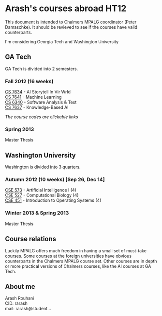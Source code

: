 # Arash's courses abroad HT12

This document is intended to Chalmers MPALG coordinator (Peter Damaschke).
It should be revieved to see if the courses have valid counterparts.

I'm considering
Georgia Tech
and
Washington University

## GA Tech

GA Tech is divided into 2 semesters.

### Fall 2012 (16 weeks)

[CS 7634][CS7634] - AI Storytell In Vir Wrld  
[CS 7641][CS7641] - Machine Learning  
[CS 6340][CS6340] - Software Analysis & Test  
[CS 7637][CS7637] - Knowledge-Based AI

*The course codes are clickable links*

### Spring 2013

Master Thesis

## Washington University

Washington is divided into 3 quarters.

### Autumn 2012 (10 weeks) [Sep 26, Dec 14]

[CSE 573][CSE573] - Artificial Intelligence I (4)  
[CSE 527][CSE527] - Computational Biology (4)  
[CSE 451][CSE451] - Introduction to Operating Systems (4)

### Winter 2013 & Spring 2013

Master Thesis

## Course relations

Luckily MPALG offers much freedom in having a small set of must-take courses.
Some courses at the foreign universities have obvious counterparts in the
Chalmers MPALG course set. Other courses are in depth or more
practical versions of Chalmers courses, like the AI courses at
GA Tech.

## About me

Arash Rouhani  
CID: rarash  
mail: rarash@student...


[CSE573]:http://www.cs.washington.edu/education/courses/cse573/
[CSE527]:http://www.cs.washington.edu/education/courses/cse527/
[CSE451]:http://www.cs.washington.edu/education/courses/cse451/

[CS7634]:https://oscar.gatech.edu/pls/bprod/bwckctlg.p_disp_course_detail?cat_term_in=201108&subj_code_in=CS&crse_numb_in=7634
[CS7641]:https://oscar.gatech.edu/pls/bprod/bwckctlg.p_disp_course_detail?cat_term_in=201108&subj_code_in=CS&crse_numb_in=7641
[CS6340]:https://oscar.gatech.edu/pls/bprod/bwckctlg.p_disp_course_detail?cat_term_in=201108&subj_code_in=CS&crse_numb_in=6340
[CS7637]:https://oscar.gatech.edu/pls/bprod/bwckctlg.p_disp_course_detail?cat_term_in=201108&subj_code_in=CS&crse_numb_in=7637
